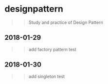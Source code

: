 # designpattern
>>Study and practice of Design Pattern

2018-01-29
------
>>add factory pattern test

2018-01-30
------
>>add singleton test
